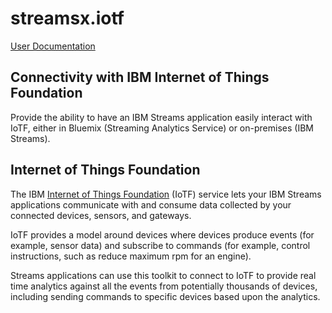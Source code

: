 # streamsx.iotf

[User Documentation](http://ibmstreams.github.io/streamsx.iotf/)

## Connectivity with IBM Internet of Things Foundation

Provide the ability to have an IBM Streams application easily interact with IoTF, either in Bluemix (Streaming Analytics Service) or on-premises (IBM Streams).

## Internet of Things Foundation
The IBM [Internet of Things Foundation](https://internetofthings.ibmcloud.com/) (IoTF) service lets
your IBM Streams applications communicate with and consume data collected by your
connected devices, sensors, and gateways.

IoTF provides a model around devices where devices produce events (for example, sensor data)
and subscribe to commands (for example, control instructions, such as reduce maximum rpm for an engine).

Streams applications can use this toolkit to connect to IoTF to 
provide real time analytics against all the events from potentially
thousands of devices, including sending commands to specific devices based upon the analytics.
